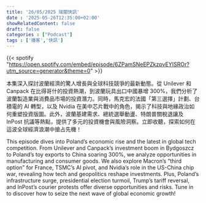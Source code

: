 ```yaml
---
title: '26/05/2025 瑞閣快訊'
date : '2025-05-26T12:35:00+02:00'
showRelatedContent: false
draft: false
categories : ["Podcast"]
tags : ['播客','快訊']
---
```

{{< spotify "https://open.spotify.com/embed/episode/6ZPamSNeEPZkzpvEYISROr?utm_source=generator&theme=0" >}}

本集深入探討波蘭經濟的驚人增長與全球科技競爭的最新動態。從 Unilever 和 Canpack 在比得哥什的投資熱潮，到波蘭玩具出口中國暴增 300%，我們分析了波蘭製造業與消費品市場的投資潛力。同時，馬克宏的法國「第三選擇」計劃、台積電的 AI 轉型，以及 Nvidia 在美中芯片戰中的角色，揭示了科技與地緣政治如何重塑投資版圖。此外，波蘭基建需求、總統選舉動盪、特朗普關稅退讓及 InPost 抗議等熱點，提供了多元的投資機會與風險洞察。立即收聽，探索如何在這波全球經濟浪潮中搶占先機！


This episode dives into Poland’s economic rise and the latest in global tech competition. From Unilever and Canpack’s investment boom in Bydgoszcz to Poland’s toy exports to China soaring 300%, we analyze opportunities in manufacturing and consumer goods. We also explore Macron’s “third option” for France, TSMC’s AI pivot, and Nvidia’s role in the US-China chip war, revealing how tech and geopolitics reshape investments. Plus, Poland’s infrastructure surge, presidential election turmoil, Trump’s tariff reversal, and InPost’s courier protests offer diverse opportunities and risks. Tune in to discover how to seize the next wave of global economic growth!

